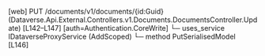 [web] PUT /documents/v1/documents/{id:Guid}  (Dataverse.Api.External.Controllers.v1.Documents.DocumentsController.Update)  [L142–L147] [auth=Authentication.CoreWrite]
  └─ uses_service IDataverseProxyService (AddScoped)
    └─ method PutSerialisedModel [L146]

